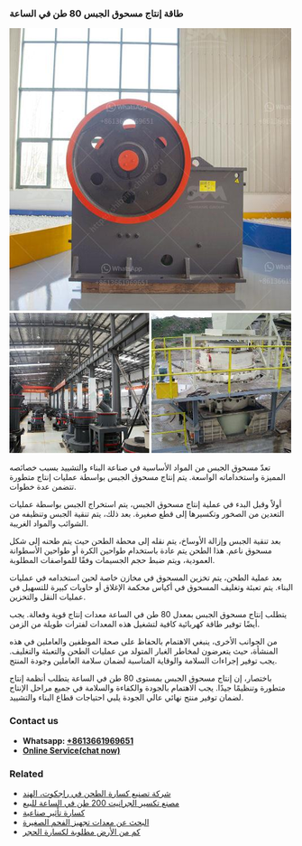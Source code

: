 <h3>طاقة إنتاج مسحوق الجبس 80 طن في الساعة</h3><img src='1701852453.jpg' alt=''><p>تعدّ مسحوق الجبس من المواد الأساسية في صناعة البناء والتشييد بسبب خصائصه المميزة واستخداماته الواسعة. يتم إنتاج مسحوق الجبس بواسطة عمليات إنتاج متطورة تتضمن عدة خطوات.</p><p>أولاً وقبل البدء في عملية إنتاج مسحوق الجبس، يتم استخراج الجبس بواسطة عمليات التعدين من الصخور وتكسيرها إلى قطع صغيرة. بعد ذلك، يتم تنقية الجبس وتنظيفه من الشوائب والمواد الغريبة.</p><p>بعد تنقية الجبس وإزالة الأوساخ، يتم نقله إلى محطة الطحن حيث يتم طحنه إلى شكل مسحوق ناعم. هذا الطحن يتم عادة باستخدام طواحين الكرة أو طواحين الأسطوانة العمودية، ويتم ضبط حجم الجسيمات وفقًا للمواصفات المطلوبة.</p><p>بعد عملية الطحن، يتم تخزين المسحوق في مخازن خاصة لحين استخدامه في عمليات البناء. يتم تعبئة وتغليف المسحوق في أكياس محكمة الإغلاق أو حاويات كبيرة للتسهيل في عمليات النقل والتخزين.</p><p>يتطلب إنتاج مسحوق الجبس بمعدل 80 طن في الساعة معدات إنتاج قوية وفعالة. يجب أيضًا توفير طاقة كهربائية كافية لتشغيل هذه المعدات لفترات طويلة من الزمن.</p><p>من الجوانب الأخرى، ينبغي الاهتمام بالحفاظ على صحة الموظفين والعاملين في هذه المنشأة، حيث يتعرضون لمخاطر الغبار المتولد من عمليات الطحن والتعبئة والتغليف. يجب توفير إجراءات السلامة والوقاية المناسبة لضمان سلامة العاملين وجودة المنتج.</p><p>باختصار، إن إنتاج مسحوق الجبس بمستوى 80 طن في الساعة يتطلب أنظمة إنتاج متطورة وتنظيمًا جيدًا. يجب الاهتمام بالجودة والكفاءة والسلامة في جميع مراحل الإنتاج لضمان توفير منتج نهائي عالي الجودة يلبي احتياجات قطاع البناء والتشييد.</p><h3>Contact us</h3><ul><li><strong>Whatsapp:&nbsp;<a href="https://wa.me/8613661969651">+8613661969651</a></strong></li><li><a href="https://swt.shibang-china.com/?git&amp;zhl&amp;طاقة إنتاج مسحوق الجبس 80 طن في الساعة"><strong>Online Service(chat now)</strong></a></li></ul><h3>Related</h3><ul><li><a href='شركة تصنيع كسارة الطحن في راجكوت، الهند.md'>شركة تصنيع كسارة الطحن في راجكوت، الهند</a></li><li><a href='مصنع تكسير الجرانيت 200 طن في الساعة للبيع.md'>مصنع تكسير الجرانيت 200 طن في الساعة للبيع</a></li><li><a href='كسارة تأثير صناعية.md'>كسارة تأثير صناعية</a></li><li><a href='البحث عن معدات تجهيز الفحم الصغيرة.md'>البحث عن معدات تجهيز الفحم الصغيرة</a></li><li><a href='كم من الأرض مطلوبة لكسارة الحجر.md'>كم من الأرض مطلوبة لكسارة الحجر</a></li></ul>